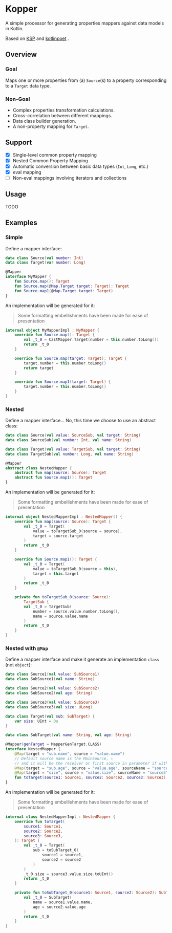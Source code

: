 # Kopper

A simple processor for generating properties mappers against data models in Kotlin.

Based on [KSP](https://kotlinlang.org/docs/ksp-overview.html)
and [kotlinpoet](https://github.com/square/kotlinpoet) .

## Overview

### Goal

Maps one or more properties from (a) `Source`(s) to a property corresponding to a `Target` data type.

### Non-Goal

- Complex properties transformation calculations.
- Cross-correlation between different mappings.
- Data class builder generation.
- A non-property mapping for `Target`.

## Support

- [x] Single-level common property mapping
- [x] Nested Common Property Mapping
- [x] Automatic conversion between basic data types (`Int`, `Long`, etc.)
- [x] eval mapping
- [ ] Non-eval mappings involving iterators and collections

## Usage

TODO

## Examples

### Simple

Define a mapper interface:

```kotlin
data class Source(val number: Int)
data class Target(var number: Long)

@Mapper
interface MyMapper {
    fun Source.map(): Target
    fun Source.map(@Map.Target target: Target): Target
    fun Source.map1(@Map.Target target: Target)
}
```

An implementation will be generated for it:

> Some formatting embellishments have been made for ease of presentation

```kotlin
internal object MyMapperImpl : MyMapper {
    override fun Source.map(): Target {
        val _t_0 = CastMapper.Target(number = this.number.toLong())
        return _t_0
    }

    override fun Source.map(target: Target): Target {
        target.number = this.number.toLong()
        return target
    }

    override fun Source.map1(target: Target) {
        target.number = this.number.toLong()
    }
}
```

### Nested

Define a mapper interface... No, this time we choose to use an abstract class:

```kotlin
data class Source(val value: SourceSub, val target: String)
data class SourceSub(val number: Int, val name: String)

data class Target(val value: TargetSub, val target: String)
data class TargetSub(val number: Long, val name: String)

@Mapper
abstract class NestedMapper {
    abstract fun map(source: Source): Target
    abstract fun Source.map1(): Target
}
```

An implementation will be generated for it:

> Some formatting embellishments have been made for ease of presentation

```kotlin
internal object NestedMapperImpl : NestedMapper() {
    override fun map(source: Source): Target {
        val _t_0 = Target(
            value = toTargetSub_0(source = source),
            target = source.target
        )
        return _t_0
    }

    override fun Source.map1(): Target {
        val _t_0 = Target(
            value = toTargetSub_0(source = this),
            target = this.target
        )
        return _t_0
    }

    private fun toTargetSub_0(source: Source):
        TargetSub {
        val _t_0 = TargetSub(
            number = source.value.number.toLong(),
            name = source.value.name
        )
        return _t_0
    }
}
```

### Nested with `@Map`

Define a mapper interface and make it generate an implementation `class` (not `object`):

```kotlin
data class Source1(val value: SubSource1)
data class SubSource1(val name: String)

data class Source2(val value: SubSource2)
data class SubSource2(val age: String)

data class Source3(val value: SubSource3)
data class SubSource3(val size: ULong)

data class Target(val sub: SubTarget) {
    var size: UInt = 0u
}

data class SubTarget(val name: String, val age: String)

@Mapper(genTarget = MapperGenTarget.CLASS)
interface NestedMapper {
    @Map(target = "sub.name", source = "value.name")
    // Default source name is the MainSource, ⬆️
    // and it will be the receiver or first source in parameter if without @Map.MainSource.
    @Map(target = "sub.age", source = "value.age", sourceName = "source2")
    @Map(target = "size", source = "value.size", sourceName = "source3")
    fun toTarget(source1: Source1, source2: Source2, source3: Source3): Target
}
```

An implementation will be generated for it:

> Some formatting embellishments have been made for ease of presentation

```kotlin
internal class NestedMapperImpl : NestedMapper {
    override fun toTarget(
        source1: Source1,
        source2: Source2,
        source3: Source3,
    ): Target {
        val _t_0 = Target(
            sub = toSubTarget_0(
                source1 = source1,
                source2 = source2
            )
        )
        _t_0.size = source3.value.size.toUInt()
        return _t_0
    }

    private fun toSubTarget_0(source1: Source1, source2: Source2): SubTarget {
        val _t_0 = SubTarget(
            name = source1.value.name,
            age = source2.value.age
        )
        return _t_0
    }
}
```
